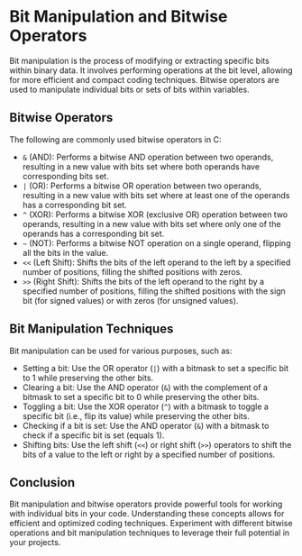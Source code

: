 # Bit Manipulation and Bitwise Operators

Bit manipulation is the process of modifying or extracting specific bits within binary data. It involves performing operations at the bit level, allowing for more efficient and compact coding techniques. Bitwise operators are used to manipulate individual bits or sets of bits within variables.

## Bitwise Operators

The following are commonly used bitwise operators in C:

- `&` (AND): Performs a bitwise AND operation between two operands, resulting in a new value with bits set where both operands have corresponding bits set.
- `|` (OR): Performs a bitwise OR operation between two operands, resulting in a new value with bits set where at least one of the operands has a corresponding bit set.
- `^` (XOR): Performs a bitwise XOR (exclusive OR) operation between two operands, resulting in a new value with bits set where only one of the operands has a corresponding bit set.
- `~` (NOT): Performs a bitwise NOT operation on a single operand, flipping all the bits in the value.
- `<<` (Left Shift): Shifts the bits of the left operand to the left by a specified number of positions, filling the shifted positions with zeros.
- `>>` (Right Shift): Shifts the bits of the left operand to the right by a specified number of positions, filling the shifted positions with the sign bit (for signed values) or with zeros (for unsigned values).

## Bit Manipulation Techniques

Bit manipulation can be used for various purposes, such as:

- Setting a bit: Use the OR operator (`|`) with a bitmask to set a specific bit to 1 while preserving the other bits.
- Clearing a bit: Use the AND operator (`&`) with the complement of a bitmask to set a specific bit to 0 while preserving the other bits.
- Toggling a bit: Use the XOR operator (`^`) with a bitmask to toggle a specific bit (i.e., flip its value) while preserving the other bits.
- Checking if a bit is set: Use the AND operator (`&`) with a bitmask to check if a specific bit is set (equals 1).
- Shifting bits: Use the left shift (`<<`) or right shift (`>>`) operators to shift the bits of a value to the left or right by a specified number of positions.

## Conclusion

Bit manipulation and bitwise operators provide powerful tools for working with individual bits in your code. Understanding these concepts allows for efficient and optimized coding techniques. Experiment with different bitwise operations and bit manipulation techniques to leverage their full potential in your projects.
